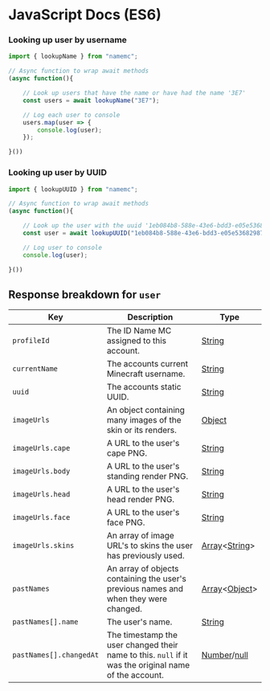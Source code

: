 # JavaScript Docs (ES6)

### Looking up user by username

```javascript
import { lookupName } from "namemc";

// Async function to wrap await methods
(async function(){

	// Look up users that have the name or have had the name '3E7'
	const users = await lookupName("3E7");

	// Log each user to console
	users.map(user => {
		console.log(user);
	});

}())

```

### Looking up user by UUID

```javascript
import { lookupUUID } from "namemc";

// Async function to wrap await methods
(async function(){

	// Look up the user with the uuid '1eb084b8-588e-43e6-bdd3-e05e53682987' which is 'TehPicix'
	const user = await lookupUUID("1eb084b8-588e-43e6-bdd3-e05e53682987");

	// Log user to console
	console.log(user);

}())

```

## Response breakdown for `user`
| Key | Description | Type |
| - | - | - |
| `profileId` | The ID Name MC assigned to this account. | [String](https://developer.mozilla.org/en-US/docs/Web/JavaScript/Reference/Global_Objects/String) |
| `currentName` | The accounts current Minecraft username. | [String](https://developer.mozilla.org/en-US/docs/Web/JavaScript/Reference/Global_Objects/String) |
| `uuid` | The accounts static UUID. | [String](https://developer.mozilla.org/en-US/docs/Web/JavaScript/Reference/Global_Objects/String) |
| `imageUrls` | An object containing many images of the skin or its renders. | [Object](https://developer.mozilla.org/en-US/docs/Web/JavaScript/Reference/Global_Objects/Object) |
| `imageUrls.cape` | A URL to the user's cape PNG. | [String](https://developer.mozilla.org/en-US/docs/Web/JavaScript/Reference/Global_Objects/String) |
| `imageUrls.body` | A URL to the user's standing render PNG. | [String](https://developer.mozilla.org/en-US/docs/Web/JavaScript/Reference/Global_Objects/String) |
| `imageUrls.head` | A URL to the user's head render PNG. | [String](https://developer.mozilla.org/en-US/docs/Web/JavaScript/Reference/Global_Objects/String) |
| `imageUrls.face` | A URL to the user's face PNG. | [String](https://developer.mozilla.org/en-US/docs/Web/JavaScript/Reference/Global_Objects/String) |
| `imageUrls.skins` | An array of image URL's to skins the user has previously used. | [Array](https://developer.mozilla.org/en-US/docs/Web/JavaScript/Reference/Global_Objects/Array)<[String](https://developer.mozilla.org/en-US/docs/Web/JavaScript/Reference/Global_Objects/String)> |
| `pastNames` | An array of objects containing the user's previous names and when they were changed. | [Array](https://developer.mozilla.org/en-US/docs/Web/JavaScript/Reference/Global_Objects/Array)<[Object](https://developer.mozilla.org/en-US/docs/Web/JavaScript/Reference/Global_Objects/Object)> |
| `pastNames[].name` | The user's name. | [String](https://developer.mozilla.org/en-US/docs/Web/JavaScript/Reference/Global_Objects/String) |
| `pastNames[].changedAt` | The timestamp the user changed their name to this. `null` if it was the original name of the account. | [Number](https://developer.mozilla.org/en-US/docs/Web/JavaScript/Reference/Global_Objects/Number)/[null](https://developer.mozilla.org/en-US/docs/Web/JavaScript/Reference/Global_Objects/null) |
